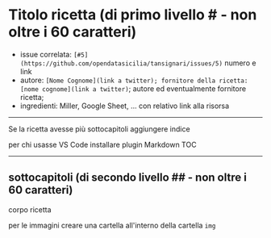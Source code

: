 # Titolo ricetta (di primo livello # - non oltre i 60 caratteri)

- issue correlata: `[#5](https://github.com/opendatasicilia/tansignari/issues/5)` numero e link
- autore: `[Nome Cognome](link a twitter); fornitore della ricetta: [nome cognome](link a twitter)`; autore ed eventualmente fornitore ricetta;
- ingredienti: Miller, Google Sheet, ... con relativo link alla risorsa
  
---

Se la ricetta avesse più sottocapitoli aggiungere indice

per chi usasse VS Code installare plugin Markdown TOC

---

## sottocapitoli (di secondo livello ## - non oltre i 60 caratteri)

corpo ricetta 

per le immagini creare una cartella all'interno della cartella `img`